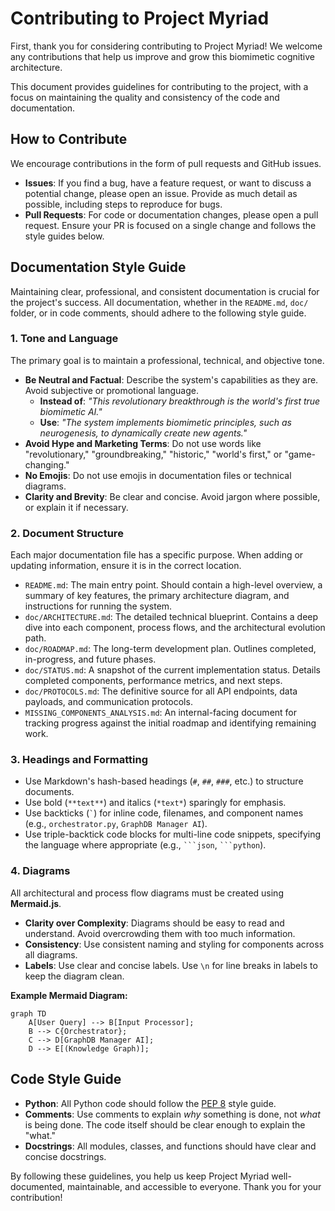 # Contributing to Project Myriad

First, thank you for considering contributing to Project Myriad! We welcome any contributions that help us improve and grow this biomimetic cognitive architecture.

This document provides guidelines for contributing to the project, with a focus on maintaining the quality and consistency of the code and documentation.

## How to Contribute

We encourage contributions in the form of pull requests and GitHub issues.

-   **Issues**: If you find a bug, have a feature request, or want to discuss a potential change, please open an issue. Provide as much detail as possible, including steps to reproduce for bugs.
-   **Pull Requests**: For code or documentation changes, please open a pull request. Ensure your PR is focused on a single change and follows the style guides below.

## Documentation Style Guide

Maintaining clear, professional, and consistent documentation is crucial for the project's success. All documentation, whether in the `README.md`, `doc/` folder, or in code comments, should adhere to the following style guide.

### 1. Tone and Language

The primary goal is to maintain a professional, technical, and objective tone.

-   **Be Neutral and Factual**: Describe the system's capabilities as they are. Avoid subjective or promotional language.
    -   **Instead of**: *"This revolutionary breakthrough is the world's first true biomimetic AI."*
    -   **Use**: *"The system implements biomimetic principles, such as neurogenesis, to dynamically create new agents."*
-   **Avoid Hype and Marketing Terms**: Do not use words like "revolutionary," "groundbreaking," "historic," "world's first," or "game-changing."
-   **No Emojis**: Do not use emojis in documentation files or technical diagrams.
-   **Clarity and Brevity**: Be clear and concise. Avoid jargon where possible, or explain it if necessary.

### 2. Document Structure

Each major documentation file has a specific purpose. When adding or updating information, ensure it is in the correct location.

-   `README.md`: The main entry point. Should contain a high-level overview, a summary of key features, the primary architecture diagram, and instructions for running the system.
-   `doc/ARCHITECTURE.md`: The detailed technical blueprint. Contains a deep dive into each component, process flows, and the architectural evolution path.
-   `doc/ROADMAP.md`: The long-term development plan. Outlines completed, in-progress, and future phases.
-   `doc/STATUS.md`: A snapshot of the current implementation status. Details completed components, performance metrics, and next steps.
-   `doc/PROTOCOLS.md`: The definitive source for all API endpoints, data payloads, and communication protocols.
-   `MISSING_COMPONENTS_ANALYSIS.md`: An internal-facing document for tracking progress against the initial roadmap and identifying remaining work.

### 3. Headings and Formatting

-   Use Markdown's hash-based headings (`#`, `##`, `###`, etc.) to structure documents.
-   Use bold (`**text**`) and italics (`*text*`) sparingly for emphasis.
-   Use backticks (`` ` ``) for inline code, filenames, and component names (e.g., `orchestrator.py`, `GraphDB Manager AI`).
-   Use triple-backtick code blocks for multi-line code snippets, specifying the language where appropriate (e.g., ` ```json `, ` ```python `).

### 4. Diagrams

All architectural and process flow diagrams must be created using **Mermaid.js**.

-   **Clarity over Complexity**: Diagrams should be easy to read and understand. Avoid overcrowding them with too much information.
-   **Consistency**: Use consistent naming and styling for components across all diagrams.
-   **Labels**: Use clear and concise labels. Use `\n` for line breaks in labels to keep the diagram clean.

**Example Mermaid Diagram:**
```mermaid
graph TD
    A[User Query] --> B[Input Processor];
    B --> C{Orchestrator};
    C --> D[GraphDB Manager AI];
    D --> E[(Knowledge Graph)];
```

## Code Style Guide

-   **Python**: All Python code should follow the [PEP 8](https://www.python.org/dev/peps/pep-0008/) style guide.
-   **Comments**: Use comments to explain *why* something is done, not *what* is being done. The code itself should be clear enough to explain the "what."
-   **Docstrings**: All modules, classes, and functions should have clear and concise docstrings.

By following these guidelines, you help us keep Project Myriad well-documented, maintainable, and accessible to everyone. Thank you for your contribution!

